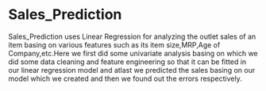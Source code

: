 # Sales_Prediction
Sales_Prediction uses Linear Regression for analyzing the outlet sales of an item basing on various features such as its item size,MRP,Age of Company,etc.Here we first did some univariate analysis basing on which we did some data cleaning and feature engineering so that it can be fitted in our linear regression model and atlast we predicted the sales basing on our model which we created and then we found out the errors respectively.
